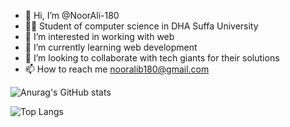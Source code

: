 - 👋 Hi, I’m @NoorAli-180
- 👨‍🎓 Student of computer science in DHA Suffa University
- 👀 I’m interested in working with web
- 🌱 I’m currently learning web development
- 💞️ I’m looking to collaborate with tech giants for their solutions
- 📫 How to reach me nooralib180@gmail.com

![Anurag's GitHub stats](https://github-readme-stats.vercel.app/api?username=NoorAli-180&show_icons=true)

![Top Langs](https://github-readme-stats.vercel.app/api/top-langs/?username=NoorAli-180&layout=compact)

<!---
NoorAli-180/NoorAli-180 is a ✨ special ✨ repository because its `README.md` (this file) appears on your GitHub profile.
You can click the Preview link to take a look at your changes.
--->
